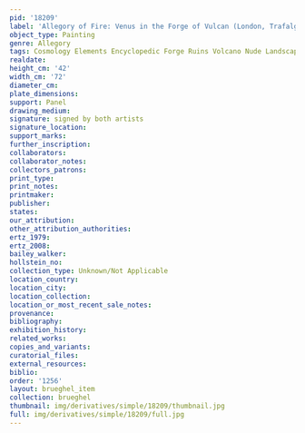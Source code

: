 ```yaml
---
pid: '18209'
label: 'Allegory of Fire: Venus in the Forge of Vulcan (London, Trafalgar Galleries)'
object_type: Painting
genre: Allegory
tags: Cosmology Elements Encyclopedic Forge Ruins Volcano Nude Landscape Armor
realdate: 
height_cm: '42'
width_cm: '72'
diameter_cm: 
plate_dimensions: 
support: Panel
drawing_medium: 
signature: signed by both artists
signature_location: 
support_marks: 
further_inscription: 
collaborators: 
collaborator_notes: 
collectors_patrons: 
print_type: 
print_notes: 
printmaker: 
publisher: 
states: 
our_attribution: 
other_attribution_authorities: 
ertz_1979: 
ertz_2008: 
bailey_walker: 
hollstein_no: 
collection_type: Unknown/Not Applicable
location_country: 
location_city: 
location_collection: 
location_or_most_recent_sale_notes: 
provenance: 
bibliography: 
exhibition_history: 
related_works: 
copies_and_variants: 
curatorial_files: 
external_resources: 
biblio: 
order: '1256'
layout: brueghel_item
collection: brueghel
thumbnail: img/derivatives/simple/18209/thumbnail.jpg
full: img/derivatives/simple/18209/full.jpg
---
```

